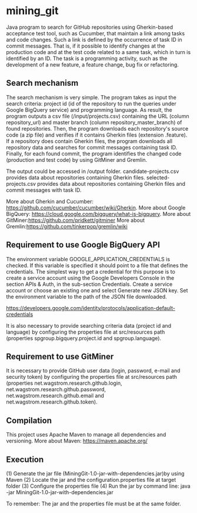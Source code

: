mining_git
==========

Java program to search for GitHub repositories using Gherkin-based acceptance test tool, such as Cucumber, that maintain a link among tasks and code changes. Such a link is defined by the occurrence of task ID in commit messages. That is, if it possible to identify changes at the production code and at the test code related to a same task, which in turn is identified by an ID. The task is a programming activity, such as the development of a new feature, a feature change, bug fix or refactoring.

Search mechanism
-
The search mechanism is very simple. The program takes as input the search criteria: project id (id of the repository to run the queries under Google BigQuery service) and programming language.
As result, the program outputs a csv file (/input/projects.csv) containing the URL (column repository_url) and master branch (column repository_master_branch) of found repositories.
Then, the program downloads each repository's source code (a zip file) and verifies if it contains Gherkin files (extension .feature). If a repository does contain Gherkin files, the program downloads all repository data and searches for commit messages containing task ID.
Finally, for each found commit, the program identifies the changed code (production and test code) by using GitMiner and Gremlin. 

The output could be accessed in /output folder.
candidate-projects.csv provides data about repositories containing Gherkin files.
selected-projects.csv provides data about repositories containing Gherkin files and commit messages with task ID. 

More about Gherkin and Cucumber: https://github.com/cucumber/cucumber/wiki/Gherkin.
More about Google BigQuery: https://cloud.google.com/bigquery/what-is-bigquery.
More about GitMiner:https://github.com/pridkett/gitminer
More about Gremlin:https://github.com/tinkerpop/gremlin/wiki

Requirement to use Google BigQuery API
-
The environment variable GOOGLE_APPLICATION_CREDENTIALS is checked. If this variable is specified it should point to a file that defines the credentials. The simplest way to get a credential for this purpose is to create a service account using the Google Developers Console in the section APIs & Auth, in the sub-section Credentials. Create a service account or choose an existing one and select Generate new JSON key. Set the environment variable to the path of the JSON file downloaded.

https://developers.google.com/identity/protocols/application-default-credentials

It is also necessary to provide searching criteria data (project id and language) by configuring the properties file at src/resources path (properties spgroup.bigquery.project.id and spgroup.language). 

Requirement to use GitMiner
-
It is necessary to provide GitHub user data (login, password, e-mail and security token) by configuring the properties file at src/resources path (properties net.wagstrom.research.github.login, net.wagstrom.research.github.password, net.wagstrom.research.github.email and net.wagstrom.research.github.token).

Compilation
-
This project uses Apache Maven to manage all dependencies and versioning. 
More about Maven: https://maven.apache.org/

Execution
-
(1) Generate the jar file (MiningGit-1.0-jar-with-dependencies.jar)by using Maven
(2) Locate the jar and the configuration.properties file at target folder
(3) Configure the properties file
(4) Run the jar by command line: java -jar MiningGit-1.0-jar-with-dependencies.jar

To remember: The jar and the properties file must be at the same folder.